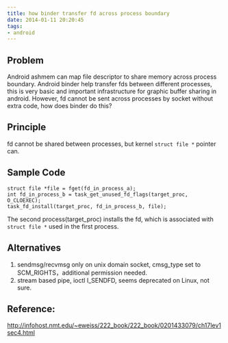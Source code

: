 ```yaml
---
title: how binder transfer fd across process boundary
date: 2014-01-11 20:20:45
tags:
- android
---
```


## Problem
Android ashmem can map file descriptor to share memory across process boundary. Android binder help transfer fds between different processes, this is very basic and important infrastructure for graphic buffer sharing in android. However, fd cannot be sent across processes by socket without extra code, how does binder do this?

## Principle
fd cannot be shared between processes, but kernel `struct file *` pointer can.

## Sample Code
    struct file *file = fget(fd_in_process_a);
    int fd_in_process_b = task_get_unused_fd_flags(target_proc, O_CLOEXEC);
    task_fd_install(target_proc, fd_in_process_b, file);

The second process(target_proc) installs the fd, which is associated with `struct file *` used in the first process.

## Alternatives
1. sendmsg/recvmsg only on unix domain socket,  cmsg_type set to SCM_RIGHTS，additional permission needed.
2. stream based pipe, ioctl I_SENDFD, seems deprecated on Linux, not sure.

## Reference:
<http://infohost.nmt.edu/~eweiss/222_book/222_book/0201433079/ch17lev1sec4.html>

